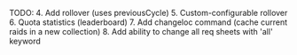 TODO:
4. Add rollover (uses previousCycle)
5. Custom-configurable rollover
6. Quota statistics (leaderboard)
7. Add changeloc command (cache current raids in a new collection)
8. Add ability to change all req sheets with 'all' keyword